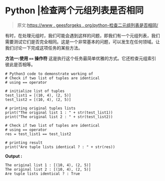 # Python |检查两个元组列表是否相同

> 原文:[https://www . geesforgeks . org/python-检查二元组列表是否相同/](https://www.geeksforgeeks.org/python-check-if-two-list-of-tuples-are-identical/)

有时，在处理元组时，我们可能会遇到这样的问题，即我们有一个元组列表，我们需要测试它们是否完全相同。这是一个非常基本的问题，可以发生在任何领域。让我们讨论一下完成这项任务的某些方法。

**方法一:使用 `==` 操作符**
这是执行这个任务最简单优雅的方式。它还检查元组索引彼此是否相等。

```
# Python3 code to demonstrate working of
# Check if two list of tuples are identical
# using == operator

# initialize list of tuples 
test_list1 = [(10, 4), (2, 5)]
test_list2 = [(10, 4), (2, 5)]

# printing original tuples lists
print("The original list 1 : " + str(test_list1))
print("The original list 2 : " + str(test_list2))

# Check if two list of tuples are identical
# using == operator
res = test_list1 == test_list2

# printing result
print("Are tuple lists identical ? : " + str(res))
```

**Output :**

```
The original list 1 : [(10, 4), (2, 5)]
The original list 2 : [(10, 4), (2, 5)]
Are tuple lists identical ? : True

```